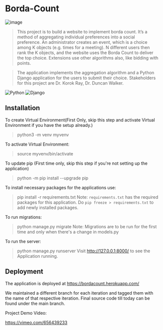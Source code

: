 # Borda-Count
![image](https://user-images.githubusercontent.com/28890884/138312855-99d746a4-bb9a-4396-9f87-1e7908a36284.png)

> This project is to build a website to implement borda count.  It’s a method of aggregating individual preferences into a social preference.  An administrator creates an event, which is a choice among K objects (e.g. times for a meeting). N different users then rank the K objects, and the website uses the Borda Count to deliver the top choice. Extensions use other algorithms also, like bidding with points.

>The application implements the aggregation algorithm and a Python Django application for the users to submit their choice. Stakeholders for this project are Dr. Korok Ray, Dr. Duncan Walker.

![Python](https://img.shields.io/badge/Python-FFD43B?style=for-the-badge&logo=python&logoColor=darkgreen) ![Django](https://img.shields.io/badge/Django-0b4b33?style=for-the-badge&logo=Django&logoColor=white)

## Installation

To create Virtual Environment(First Only, skip this step and activate Virtual Environment if you have the setup already.)
> python3 -m venv myvenv

To activate Virtual Environment:
> source myvenv/bin/activate

To update pip (First time only, skip this step if you're not setting up the application)
> python -m pip install --upgrade pip

To install necessary packages for the applications use:
> pip install -r requirements.txt
Note: `requirements.txt` has the required packages for this application. Do `pip freeze > requirements.txt` to add newly installed packages.

To run migrations:
> python manage.py migrate
Note: Migrations are to be run for the first time and only when there's a change in models.py

To run the server:
> python manage.py runserver
Visit http://127.0.0.1:8000/ to see the Application running.

## Deployment
The application is deployed at https://bordacount.herokuapp.com/

We maintained a different branch for each iteration and tagged them with the name of that respective iteration. Final source code till today can be found under the main branch.

Project Demo Video:

https://vimeo.com/656439233


